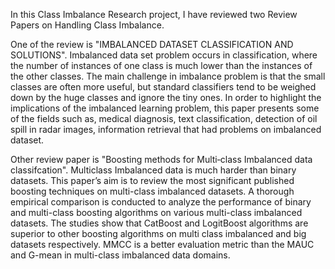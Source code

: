 In this Class Imbalance Research project, I have reviewed two Review Papers on Handling Class Imbalance.

One of the review is "IMBALANCED DATASET CLASSIFICATION AND SOLUTIONS". Imbalanced data set problem occurs in classification, where the number of instances of one class is much lower than the instances of the other classes. The main challenge in imbalance problem is that the small classes are often more useful, but standard classifiers tend to be weighed down by the huge classes and ignore the tiny ones.
In order to highlight the implications of the imbalanced learning problem, this paper presents some of the fields such as, medical diagnosis, text classification, detection of oil spill in radar images, information retrieval that had problems on imbalanced dataset.

Other review paper is "Boosting methods for Multi‑class Imbalanced data classifcation". Multiclass Imbalanced data is much harder than binary datasets. This paper’s aim is to review the most significant published boosting techniques on multi-class imbalanced datasets. A thorough empirical comparison is conducted to analyze the performance of binary and multi-class boosting algorithms on various multi-class imbalanced datasets. The studies show that CatBoost and LogitBoost algorithms are superior to other boosting algorithms on multi class imbalanced and big datasets respectively. MMCC is a better evaluation metric than the MAUC and G-mean in multi-class imbalanced data domains.